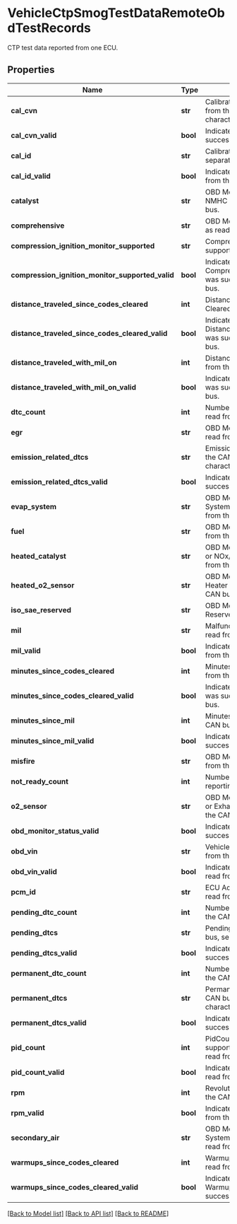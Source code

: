 # VehicleCtpSmogTestDataRemoteObdTestRecords

CTP test data reported from one ECU.
## Properties
Name | Type | Description | Notes
------------ | ------------- | ------------- | -------------
**cal_cvn** | **str** | Calibration Verification Numbers read from the CAN bus, separated by a pipe character. | [optional] 
**cal_cvn_valid** | **bool** | Indicates CalCvnCount was successfully read from the CAN bus. | [optional] 
**cal_id** | **str** | Calibration IDs read from the CAN bus, separated by a pipe character. | [optional] 
**cal_id_valid** | **bool** | Indicates CalId was successfully read from the CAN bus. | [optional] 
**catalyst** | **str** | OBD Monitor Status - Catalyst or NMHC Catalyst as read from the CAN bus. | [optional] 
**comprehensive** | **str** | OBD Monitor Status - Comprehensive as read from the CAN bus. | [optional] 
**compression_ignition_monitor_supported** | **str** | Compression ignition monitor supported as read from the CAN bus. | [optional] 
**compression_ignition_monitor_supported_valid** | **bool** | Indicates CompressionIgnitionMonitorSupported was successfully read from the CAN bus. | [optional] 
**distance_traveled_since_codes_cleared** | **int** | Distance Traveled Since Codes Cleared as read from the CAN bus. | [optional] 
**distance_traveled_since_codes_cleared_valid** | **bool** | Indicates DistanceTraveledSinceCodesCleared was successfully read from the CAN bus. | [optional] 
**distance_traveled_with_mil_on** | **int** | Distance Traveled With MIL On as read from the CAN bus. | [optional] 
**distance_traveled_with_mil_on_valid** | **bool** | Indicates DistanceTraveledWithMilOn was successfully read from the CAN bus. | [optional] 
**dtc_count** | **int** | Number of emissions related DTCs read from the CAN bus. | [optional] 
**egr** | **str** | OBD Monitor Status - EGR/VVT as read from the CAN bus. | [optional] 
**emission_related_dtcs** | **str** | Emission related DTCs as read from the CAN bus, separated by pipe characters. | [optional] 
**emission_related_dtcs_valid** | **bool** | Indicates EmissionRelatedDtcs was successfully read from the CAN bus. | [optional] 
**evap_system** | **str** | OBD Monitor Status - Evaporative System or ISO/SAE Reserved as read from the CAN bus. | [optional] 
**fuel** | **str** | OBD Monitor Status - Fuel as read from the CAN bus. | [optional] 
**heated_catalyst** | **str** | OBD Monitor Status - Heated Catalyst or NOx/SCR aftertreatment as read from the CAN bus. | [optional] 
**heated_o2_sensor** | **str** | OBD Monitor Status - Oxygen Sensor Heater or PM Filter as read from the CAN bus. | [optional] 
**iso_sae_reserved** | **str** | OBD Monitor Status - ISO/SAE Reserved as read from the CAN bus. | [optional] 
**mil** | **str** | Malfunction indicator lamp status as read from the CAN bus. | [optional] 
**mil_valid** | **bool** | Indicates Mil was successfully read from the CAN bus. | [optional] 
**minutes_since_codes_cleared** | **int** | Minutes Since Codes Cleared as read from the CAN bus. | [optional] 
**minutes_since_codes_cleared_valid** | **bool** | Indicates MinutesSinceCodesCleared was successfully read from the CAN bus. | [optional] 
**minutes_since_mil** | **int** | Minutes Since MIL On as read from the CAN bus. | [optional] 
**minutes_since_mil_valid** | **bool** | Indicates MinutesSinceMil was successfully read from the CAN bus. | [optional] 
**misfire** | **str** | OBD Monitor Status - Misfire as read from the CAN bus. | [optional] 
**not_ready_count** | **int** | Number of OBD Monitor Statuses reporting &#39;Supported and not ready&#39;. | [optional] 
**o2_sensor** | **str** | OBD Monitor Status - Oxygen Sensor or Exhaust Gas Sensor as read from the CAN bus. | [optional] 
**obd_monitor_status_valid** | **bool** | Indicates Obd Monitor Statuses were successfully read from the CAN bus. | [optional] 
**obd_vin** | **str** | Vehicle identification number as read from the CAN bus. | [optional] 
**obd_vin_valid** | **bool** | Indicates ObdVin was successfully read from the CAN bus. | [optional] 
**pcm_id** | **str** | ECU Address for the ECU that was read from the CAN bus. | [optional] 
**pending_dtc_count** | **int** | Number of pending DTCs read from the CAN bus. | [optional] 
**pending_dtcs** | **str** | Pending DTCs as read from the CAN bus, separated by pipe characters. | [optional] 
**pending_dtcs_valid** | **bool** | Indicates PendingDtcs was successfully read from the CAN bus. | [optional] 
**permanent_dtc_count** | **int** | Number of permanent DTCs read from the CAN bus. | [optional] 
**permanent_dtcs** | **str** | Permanent DTCs as read from the CAN bus, separated by pipe characters. | [optional] 
**permanent_dtcs_valid** | **bool** | Indicates PermanentDtcs was successfully read from the CAN bus. | [optional] 
**pid_count** | **int** | PidCount is a count of all PIDs supported for this control module as read from the CAN bus | [optional] 
**pid_count_valid** | **bool** | Indicates PidCount was successfully read from the CAN bus. | [optional] 
**rpm** | **int** | Revolutions per minute as read from the CAN bus. | [optional] 
**rpm_valid** | **bool** | Indicates Rpm was successfully read from the CAN bus. | [optional] 
**secondary_air** | **str** | OBD Monitor Status - Secondary Air System or Boost Pressure System as read from the CAN bus. | [optional] 
**warmups_since_codes_cleared** | **int** | Warmups Since Codes Cleared as read from the CAN bus. | [optional] 
**warmups_since_codes_cleared_valid** | **bool** | Indicates WarmupsSinceCodesCleared was successfully read from the CAN bus. | [optional] 

[[Back to Model list]](../README.md#documentation-for-models) [[Back to API list]](../README.md#documentation-for-api-endpoints) [[Back to README]](../README.md)


